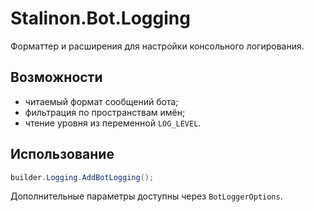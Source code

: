 # Stalinon.Bot.Logging

Форматтер и расширения для настройки консольного логирования.

## Возможности
- читаемый формат сообщений бота;
- фильтрация по пространствам имён;
- чтение уровня из переменной `LOG_LEVEL`.

## Использование
```csharp
builder.Logging.AddBotLogging();
```
Дополнительные параметры доступны через `BotLoggerOptions`.
